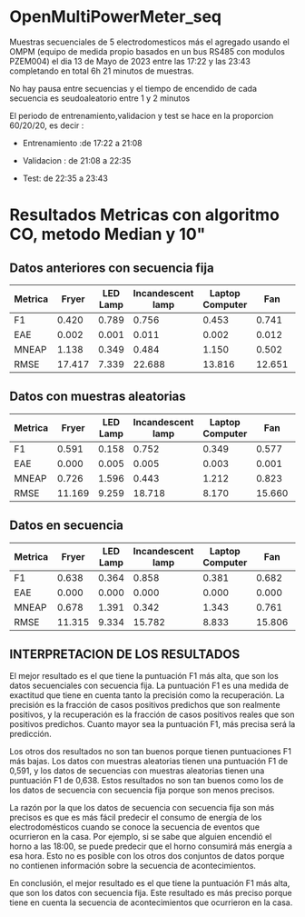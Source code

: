 # OpenMultiPowerMeter_seq

Muestras secuenciales de 5 electrodomesticos más el agregado usando el OMPM  (equipo de medida propio  basados en un bus RS485 con modulos PZEM004) el dia 13 de Mayo de 2023
entre  las 17:22 y las 23:43 completando  en total 6h 21 minutos de muestras.

No hay pausa entre secuencias y el tiempo de encendido de cada secuencia es seudoaleatorio entre 1  y 2 minutos

El periodo de entrenamiento,validacion  y test  se hace en la proporcion 60/20/20, es decir : 

- Entrenamiento :de 17:22 a 21:08

- Validacion : de 21:08 a 22:35

- Test: de 22:35 a 23:43

# Resultados Metricas  con algoritmo CO, metodo Median  y 10"

## Datos anteriores con secuencia fija

| Metrica          | Fryer   | LED Lamp | Incandescent lamp | Laptop Computer | Fan     | Media Aritmética |
|-----------------|---------|----------|------------------|----------------|---------|------------------|
| F1              | 0.420   | 0.789    | 0.756            | 0.453           | 0.741   | 0.632            |
| EAE            | 0.002   | 0.001    | 0.011            | 0.002           | 0.012   | 0.006            |
| MNEAP       | 1.138   | 0.349    | 0.484            | 1.150           | 0.502   | 0.725            |
| RMSE        | 17.417 | 7.339     | 22.688         | 13.816         | 12.651 | 14.382           |



## Datos con muestras aleatorias 

| Metrica          | Fryer   | LED Lamp | Incandescent lamp | Laptop Computer | Fan     | Media Aritmética |
|-----------------|---------|----------|------------------|----------------|---------|------------------|
| F1              | 0.591   | 0.158    | 0.752            | 0.349           | 0.577   | 0.485            |
| EAE            | 0.000 | 0.005   | 0.005             | 0.003          | 0.001  | 0.002             |
| MNEAP       | 0.726   | 1.596     | 0.443            | 1.212           | 0.823   | 0.960            |
| RMSE        | 11.169 | 9.259     | 18.718          | 8.170           | 15.660 | 12.995           |



## Datos  en secuencia

| Metrica          | Fryer   | LED Lamp | Incandescent lamp | Laptop Computer | Fan     | Media Aritmética |
|-----------------|---------|----------|------------------|----------------|---------|------------------|
|F1|	0.638	|0.364|	0.858|	0.381|	0.682	|0.5846|
|EAE|	0.000|	0.000	|0.000|	0.000|	0.000|	0.0000|
|MNEAP|	0.678	|1.391|	0.342|	1.343|	0.761|	0.9030|
|RMSE	|11.315|	9.334	|15.782|	8.833|	15.806|	12.2146|

## INTERPRETACION DE LOS RESULTADOS

El mejor resultado es el que tiene la puntuación F1 más alta, que son los datos secuenciales con secuencia fija. La puntuación F1 es una medida de exactitud que tiene en cuenta tanto la precisión como la recuperación. La precisión es la fracción de casos positivos predichos que son realmente positivos, y la recuperación es la fracción de casos positivos reales que son positivos predichos. Cuanto mayor sea la puntuación F1, más precisa será la predicción.

Los otros dos resultados no son tan buenos porque tienen puntuaciones F1 más bajas. Los datos con muestras aleatorias tienen una puntuación F1 de 0,591, y los datos de secuencias con muestras aleatorias tienen una puntuación F1 de 0,638. Estos resultados no son tan buenos como los de los datos de secuencia con secuencia fija porque son menos precisos.

La razón por la que los datos de secuencia con secuencia fija son más precisos es que es más fácil predecir el consumo de energía de los electrodomésticos cuando se conoce la secuencia de eventos que ocurrieron en la casa. Por ejemplo, si se sabe que alguien encendió el horno a las 18:00, se puede predecir que el horno consumirá más energía a esa hora. Esto no es posible con los otros dos conjuntos de datos porque no contienen información sobre la secuencia de acontecimientos.

En conclusión, el mejor resultado es el que tiene la puntuación F1 más alta, que son los datos con secuencia fija. Este resultado es más preciso porque tiene en cuenta la secuencia de acontecimientos que ocurrieron en la casa.
